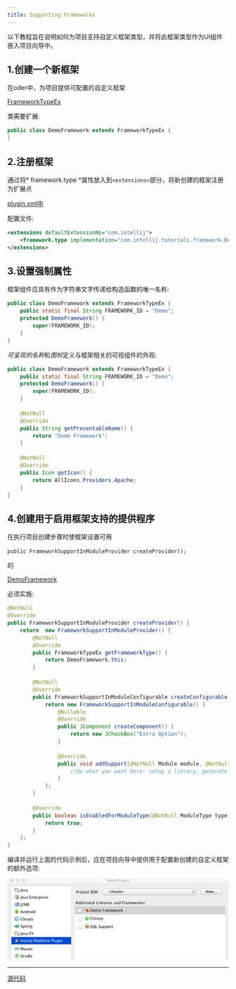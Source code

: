 ```yaml
---
title: Supporting Frameworks
---
```


以下教程旨在说明如何为项目支持自定义框架类型，并将此框架类型作为UI组件嵌入项目向导中。


## 1.创建一个新框架


在oder中，为项目提供可配置的自定义框架

[FrameworkTypeEx](upsource:///java/idea-ui/src/com/intellij/framework/FrameworkTypeEx.java)

类需要扩展:



```java
public class DemoFramework extends FrameworkTypeEx {
}
```

## 2.注册框架


通过将* framework.type *属性放入到`<extensions>`部分，将新创建的框架注册为扩展点

[plugin.xml中](https://github.com/JetBrains/intellij-sdk-docs/blob/master/code_samples/framework/resources/META-INF/plugin.xml)

配置文件:



```xml
<extensions defaultExtensionNs="com.intellij">
    <framework.type implementation="com.intellij.tutorials.framework.DemoFramework"/>
</extensions>
```

## 3.设置强制属性


框架组件应具有作为字符串文字传递给构造函数的唯一名称:



```java
public class DemoFramework extends FrameworkTypeEx {
    public static final String FRAMEWORK_ID = "Demo";
    protected DemoFramework() {
        super(FRAMEWORK_ID);
    }
}
```

*可呈现的名称*和*图标*定义与框架相关的可视组件的外观:



```java
public class DemoFramework extends FrameworkTypeEx {
    public static final String FRAMEWORK_ID = "Demo";
    protected DemoFramework() {
        super(FRAMEWORK_ID);
    }

    @NotNull
    @Override
    public String getPresentableName() {
        return "Demo Framework";
    }

    @NotNull
    @Override
    public Icon getIcon() {
        return AllIcons.Providers.Apache;
    }
}
```

## 4.创建用于启用框架支持的提供程序


在执行项目创建步骤时使框架设置可用

`public FrameworkSupportInModuleProvider createProvider();`

的

[DemoFramework](https://github.com/JetBrains/intellij-sdk-docs/blob/master/code_samples/framework/src/com/intellij/tutorials/framework/DemoFramework.java)

必须实施:



```java
@NotNull
@Override
public FrameworkSupportInModuleProvider createProvider() {
    return  new FrameworkSupportInModuleProvider() {
        @NotNull
        @Override
        public FrameworkTypeEx getFrameworkType() {
            return DemoFramework.this;
        }

        @NotNull
        @Override
        public FrameworkSupportInModuleConfigurable createConfigurable(@NotNull FrameworkSupportModel model) {
            return new FrameworkSupportInModuleConfigurable() {
                @Nullable
                @Override
                public JComponent createComponent() {
                    return new JCheckBox("Extra Option");
                }

                @Override
                public void addSupport(@NotNull Module module, @NotNull ModifiableRootModel model, @NotNull ModifiableModelsProvider provider) {
                    //do what you want here: setup a library, generate a specific file, etc
                }
            };
        }

        @Override
        public boolean isEnabledForModuleType(@NotNull ModuleType type) {
            return true;
        }
    };
}
```

编译并运行上面的代码示例后，应在项目向导中提供用于配置新创建的自定义框架的额外选项:

![自定义框架支持](framework/img/custom_framework.png)


----------

[源代码](https://github.com/JetBrains/intellij-sdk-docs/tree/master/code_samples/framework/src/com/intellij/tutorials/framework)


